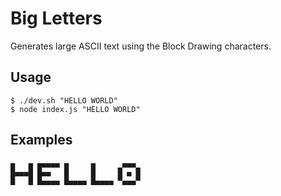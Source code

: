 # Big Letters

Generates large ASCII text using the Block Drawing characters.
 
## Usage

```
$ ./dev.sh "HELLO WORLD"
$ node index.js "HELLO WORLD"
```

## Examples

```
▄   ▄ ▄▄▄▄▄ ▄     ▄      ▄▄▄
█▄▄▄█ █▄▄   █     █     █ ▄ █
█   █ █▄▄▄▄ █▄▄▄▄ █▄▄▄▄ ▀▄▄▄▀
```
